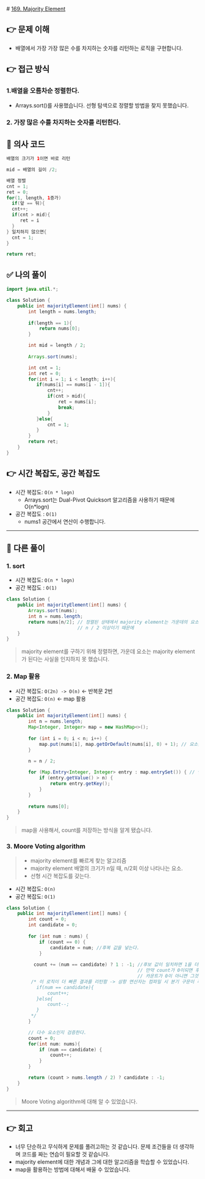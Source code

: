 ​# [169. Majority Element](https://leetcode.com/problems/majority-element/)
## 👉 문제 이해
- 배열에서 가장 가장 많은 수를 차지하는 숫자를 리턴하는 로직을 구현합니다.
## 👉 접근 방식

### 1.배열을 오름차순 정렬한다.
   - Arrays.sort()를 사용했습니다. 선형 탐색으로 정렬할 방법을 찾지 못했습니다.
### 2. 가장 많은 수를 차지하는 숫자를 리턴한다.

## 📌 의사 코드
```java
배열의 크기가 1이면 바로 리턴

mid = 배열의 길이 /2;

배열 정렬
cnt = 1;
ret = 0;
for(1, length, 1증가)
  if(앞 == 뒤){
  cnt++;
  if(cnt > mid){
     ret = i
  }
} 일치하지 않으면{
  cnt = 1;
}

return ret;
```
## ✅ 나의 풀이
```java
import java.util.*;

class Solution {
    public int majorityElement(int[] nums) {
        int length = nums.length;
        
        if(length == 1){
            return nums[0];
        }

        int mid = length / 2;
        
        Arrays.sort(nums);

        int cnt = 1;
        int ret = 0;
        for(int i = 1; i < length; i++){
           if(nums[i] == nums[i - 1]){
               cnt++;
               if(cnt > mid){
                   ret = nums[i];
                   break;
               }
           }else{
               cnt = 1;
           }
        }
        return ret;
    }
}
```

## 👉 시간 복잡도, 공간 복잡도
- 시간 복잡도: `O(n * logn)`
  - Arrays.sort는 Dual-Pivot Quicksort 알고리즘을 사용하기 때문에 O(n*logn)
- 공간 복잡도 : `O(1)`
  - nums1 공간에서 연산이 수행합니다.
 
---
## 📖 다른 풀이
### 1. sort
- 시간 복잡도: `O(n * logn)`
- 공간 복잡도 : `O(1)`
```java
class Solution {
    public int majorityElement(int[] nums) {
        Arrays.sort(nums);
        int n = nums.length;
        return nums[n/2]; // 정렬된 상태에서 majority element는 가운데의 요소다.
                          // n / 2 이상이기 때문에
    }
}
```
> majority element를 구하기 위해 정렬하면, 가운데 요소는 majority element가 된다는 사실을 인지하지 못 했습니다.

### 2. Map 활용
- 시간 복잡도: `O(2n) -> O(n)` <- 반복문 2번
- 공간 복잡도: `O(n)` <- map 활용
```java
class Solution {
    public int majorityElement(int[] nums) {
        int n = nums.length;
        Map<Integer, Integer> map = new HashMap<>();
        
        for (int i = 0; i < n; i++) {
            map.put(nums[i], map.getOrDefault(nums[i], 0) + 1); // 요소를 key, count는 value
        }
        
        n = n / 2; 

        for (Map.Entry<Integer, Integer> entry : map.entrySet()) { // 엔트리를 체크
            if (entry.getValue() > n) {
                return entry.getKey();
            }
        }
        
        return nums[0];
    }
}
```
> map을 사용해서, count를 저장하는 방식을 알게 됐습니다.

### 3. Moore Voting algorithm
> -  majority element를 빠르게 찾는 알고리즘
> - majority element 배열의 크기가 n일 때, n/2회 이상 나타나는 요소.
> - 선형 시간 복잡도를 갖는다.
- 시간 복잡도: `O(n)` 
- 공간 복잡도: `O(1)` 
```java
class Solution {
    public int majorityElement(int[] nums) {
        int count = 0;
        int candidate = 0;
        
        for (int num : nums) {
            if (count == 0) {
                candidate = num; //후복 값을 넣는다.
            }
            
          count += (num == candidate) ? 1 : -1; //후보 값이 일치하면 1을 더하고 아니면 1을 뺀다.
                                                // 만약 count가 0이되면 후보값을 바꾼다.
                                                // 카운트가 0이 아니면 그것이 다수 요소가 될 확률이 크다.
         /* 이 로직이 더 빠른 결과를 리턴함 -> 삼항 연산자는 컴파일 시 분기 구문이 추가돼 처리할 가능성이 있다.
           if(num == candidate){
               count++;
           }else{
               count--;
           }
         */                                       
        }

        // 다수 요소인지 검증한다.
        count = 0; 
        for(int num: nums){
            if (num == candidate) {
                count++;
            }
        }

        return (count > nums.length / 2) ? candidate : -1;
    }
}
```
>  Moore Voting algorithm에 대해 알 수 있었습니다.
---
## 👉 회고
- 너무 단순하고 무식하게 문제를 풀려고하는 것 같습니다. 문제 조건들을 더 생각하며 코드를 짜는 연습이 필요할 것 같습니다.
- majority element에 대한 개념과 그에 대한 알고리즘을 학습할 수 있었습니다.
- map을 활용하는 방법에 대해서 배울 수 있었습니다.
  
